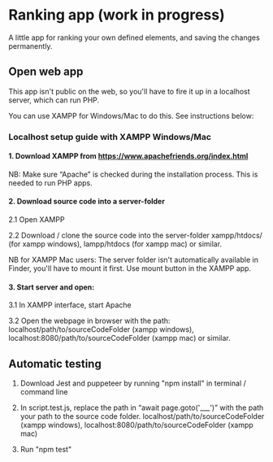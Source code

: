 # Ranking app (work in progress)
A little app for ranking your own defined elements, and saving the changes permanently.


## Open web app
This app isn't public on the web, so you'll have to fire it up in a localhost server, which can run PHP.

You can use XAMPP for Windows/Mac to do this. See instructions below:

### Localhost setup guide with XAMPP Windows/Mac

#### 1. Download XAMPP from https://www.apachefriends.org/index.html
NB: Make sure “Apache” is checked during the installation process. This is needed to run PHP apps.

#### 2. Download source code into a server-folder
2.1 Open XAMPP

2.2 Download / clone the source code into the server-folder xampp/htdocs/ (for xampp windows), lampp/htdocs (for xampp mac) or similar. 

NB for XAMPP Mac users: The server folder isn't automatically available in Finder, you'll have to mount it first. Use mount button in the XAMPP app.

#### 3. Start server and open:
3.1 In XAMPP interface, start Apache

3.2 Open the webpage in browser with the path: localhost/path/to/sourceCodeFolder (xampp windows), localhost:8080/path/to/sourceCodeFolder (xampp mac) or similar.


## Automatic testing

1. Download Jest and puppeteer by running "npm install" in terminal / command line

2. In script.test.js, replace the path in “await page.goto('___')” with the path your path to the source code folder. localhost/path/to/sourceCodeFolder (xampp windows), localhost:8080/path/to/sourceCodeFolder (xampp mac)

3. Run "npm test"